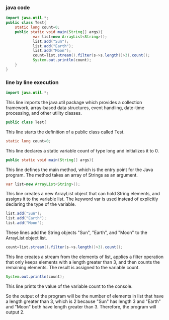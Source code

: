 <h3> java code</h3>

```java
import java.util.*;
public class Test{
    static long count=0;
    public static void main(String[] args){
            var list=new ArrayList<String>();
            list.add("Sun");
            list.add("Earth");
            list.add("Moon");
            count=list.stream().filter(s->s.length()>3).count();
            System.out.println(count);
    }
}
```

<h3> line by line execution</h3>

```java
import java.util.*;
```
This line imports the java.util package which provides a collection framework, array-based data structures, event handling, date-time processing, and other utility classes.

```java
public class Test{
```

This line starts the definition of a public class called Test.

```java
static long count=0;
```

This line declares a static variable count of type long and initializes it to 0.

```java
public static void main(String[] args){
```

This line defines the main method, which is the entry point for the Java program. The method takes an array of Strings as an argument.

```java
var list=new ArrayList<String>();
```

This line creates a new ArrayList object that can hold String elements, and assigns it to the variable list. The keyword var is used instead of explicitly declaring the type of the variable.

```java
list.add("Sun");
list.add("Earth");
list.add("Moon");
```

These lines add the String objects "Sun", "Earth", and "Moon" to the ArrayList object list.

```java
count=list.stream().filter(s->s.length()>3).count();
```

This line creates a stream from the elements of list, applies a filter operation that only keeps elements with a length greater than 3, and then counts the remaining elements. The result is assigned to the variable count.

```java
System.out.println(count);
```

This line prints the value of the variable count to the console.

So the output of the program will be the number of elements in list that have a length greater than 3, which is 2 because "Sun" has length 3 and "Earth" and "Moon" both have length greater than 3. Therefore, the program will output 2.

